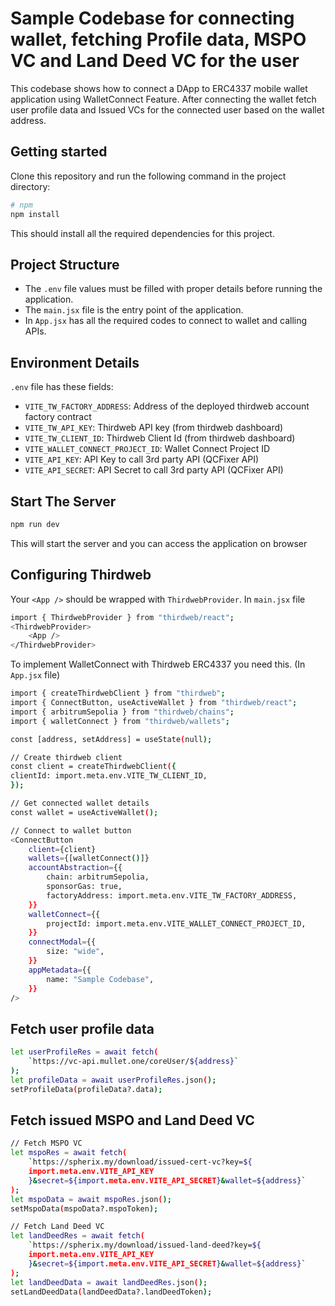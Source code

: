 # Sample Codebase for connecting wallet, fetching Profile data, MSPO VC and Land Deed VC for the user

This codebase shows how to connect a DApp to ERC4337 mobile wallet application using WalletConnect Feature. After connecting the wallet fetch user profile data and Issued VCs for the connected user based on the wallet address.

## Getting started

Clone this repository and run the following command in the project directory:

```bash
# npm
npm install
```

This should install all the required dependencies for this project.

## Project Structure

- The `.env` file values must be filled with proper details before running the application.
- The `main.jsx` file is the entry point of the application.
- In `App.jsx` has all the required codes to connect to wallet and calling APIs.

## Environment Details

`.env` file has these fields:

- `VITE_TW_FACTORY_ADDRESS`: Address of the deployed thirdweb account factory contract
- `VITE_TW_API_KEY`: Thirdweb API key (from thirdweb dashboard)
- `VITE_TW_CLIENT_ID`: Thirdweb Client Id (from thirdweb dashboard)
- `VITE_WALLET_CONNECT_PROJECT_ID`: Wallet Connect Project ID
- `VITE_API_KEY`: API Key to call 3rd party API (QCFixer API)
- `VITE_API_SECRET`: API Secret to call 3rd party API (QCFixer API)

## Start The Server

```bash
npm run dev
```

This will start the server and you can access the application on browser

## Configuring Thirdweb

Your `<App />` should be wrapped with `ThirdwebProvider`. In `main.jsx` file

```bash
import { ThirdwebProvider } from "thirdweb/react";
<ThirdwebProvider>
    <App />
</ThirdwebProvider>
```

To implement WalletConnect with Thirdweb ERC4337 you need this. (In `App.jsx` file)

```bash
import { createThirdwebClient } from "thirdweb";
import { ConnectButton, useActiveWallet } from "thirdweb/react";
import { arbitrumSepolia } from "thirdweb/chains";
import { walletConnect } from "thirdweb/wallets";

const [address, setAddress] = useState(null);

// Create thirdweb client
const client = createThirdwebClient({
clientId: import.meta.env.VITE_TW_CLIENT_ID,
});

// Get connected wallet details
const wallet = useActiveWallet();

// Connect to wallet button
<ConnectButton
    client={client}
    wallets={[walletConnect()]}
    accountAbstraction={{
        chain: arbitrumSepolia,
        sponsorGas: true,
        factoryAddress: import.meta.env.VITE_TW_FACTORY_ADDRESS,
    }}
    walletConnect={{
        projectId: import.meta.env.VITE_WALLET_CONNECT_PROJECT_ID,
    }}
    connectModal={{
        size: "wide",
    }}
    appMetadata={{
        name: "Sample Codebase",
    }}
/>
```

## Fetch user profile data

```bash
let userProfileRes = await fetch(
    `https://vc-api.mullet.one/coreUser/${address}`
);
let profileData = await userProfileRes.json();
setProfileData(profileData?.data);
```

## Fetch issued MSPO and Land Deed VC

```bash
// Fetch MSPO VC
let mspoRes = await fetch(
    `https://spherix.my/download/issued-cert-vc?key=${
    import.meta.env.VITE_API_KEY
    }&secret=${import.meta.env.VITE_API_SECRET}&wallet=${address}`
);
let mspoData = await mspoRes.json();
setMspoData(mspoData?.mspoToken);

// Fetch Land Deed VC
let landDeedRes = await fetch(
    `https://spherix.my/download/issued-land-deed?key=${
    import.meta.env.VITE_API_KEY
    }&secret=${import.meta.env.VITE_API_SECRET}&wallet=${address}`
);
let landDeedData = await landDeedRes.json();
setLandDeedData(landDeedData?.landDeedToken);
```
